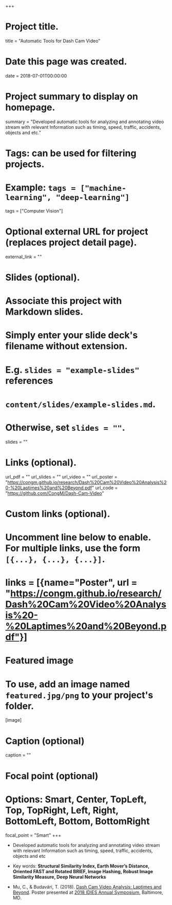 +++
# Project title.
title = "Automatic Tools for Dash Cam Video"

# Date this page was created.
date = 2018-07-01T00:00:00

# Project summary to display on homepage.
summary = "Developed automatic tools for analyzing and annotating video stream with relevant Information such as timing, speed, traffic, accidents, objects and etc."

# Tags: can be used for filtering projects.
# Example: `tags = ["machine-learning", "deep-learning"]`
tags = ["Computer Vision"]

# Optional external URL for project (replaces project detail page).
external_link = ""

# Slides (optional).
#   Associate this project with Markdown slides.
#   Simply enter your slide deck's filename without extension.
#   E.g. `slides = "example-slides"` references 
#   `content/slides/example-slides.md`.
#   Otherwise, set `slides = ""`.
slides = ""

# Links (optional).
url_pdf = ""
url_slides = ""
url_video = ""
url_poster = "https://congm.github.io/research/Dash%20Cam%20Video%20Analysis%20-%20Laptimes%20and%20Beyond.pdf"
url_code = "https://github.com/CongM/Dash-Cam-Video"

# Custom links (optional).
#   Uncomment line below to enable. For multiple links, use the form `[{...}, {...}, {...}]`.
# links = [{name="Poster", url = "https://congm.github.io/research/Dash%20Cam%20Video%20Analysis%20-%20Laptimes%20and%20Beyond.pdf"}]

# Featured image
# To use, add an image named `featured.jpg/png` to your project's folder. 
[image]
  # Caption (optional)
  caption = ""
  
  # Focal point (optional)
  # Options: Smart, Center, TopLeft, Top, TopRight, Left, Right, BottomLeft, Bottom, BottomRight
  focal_point = "Smart"
+++

- Developed automatic tools for analyzing and annotating video stream with relevant Information such as timing, speed, traffic, accidents, objects and etc

- Key words: **Structural Similarity Index, Earth Mover’s Distance, Oriented FAST and Rotated BRIEF, Image Hashing, Robust Image Similarity Measure, Deep Neural Networks**

- Mu, C., & Budavári, T. (2018). [Dash Cam Video Analysis: Laptimes and Beyond](https://congm.github.io/research/Dash%20Cam%20Video%20Analysis%20-%20Laptimes%20and%20Beyond.pdf). Poster presented at [2018 IDIES Annual Symposium](http://idies.jhu.edu/presentation/dash-cam-video-analysis-laptimes-and-beyond/), Baltimore, MD.


